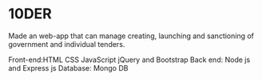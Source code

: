 # 10DER

Made an web-app that can manage creating, launching and sanctioning of government and
individual tenders.

Front-end:HTML CSS JavaScript jQuery and Bootstrap 
Back end: Node js and Express js 
Database: Mongo DB

